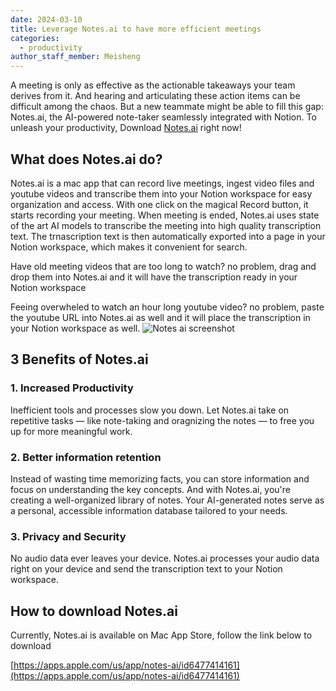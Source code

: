 ```yaml
---
date: 2024-03-10
title: Leverage Notes.ai to have more efficient meetings
categories:
  - productivity
author_staff_member: Meisheng
---
```

A meeting is only as effective as the actionable takeaways your team derives from it. And hearing and articulating these action items can be difficult among the chaos. 
But a new teammate might be able to fill this gap: Notes.ai, the AI-powered note-taker seamlessly integrated with Notion. 
To unleash your productivity, Download [Notes.ai](https://apps.apple.com/us/app/notes-ai/id6477414161) right now! 

## What does Notes.ai do?
Notes.ai is a mac app that can record live meetings, ingest video files and youtube videos and transcribe them into your Notion workspace for easy organization and access. With one click on the magical Record button, it starts recording your meeting. When meeting is ended, Notes.ai uses state of the art AI models to transcribe the meeting into high quality transcription text.
The trnascription text is then automatically exported into a page in your Notion workspace, which makes it convenient for search.

Have old meeting videos that are too long to watch? no problem, drag and drop them into Notes.ai and it will have the transcription ready in your Notion workspace

Feeing overwheled to watch an hour long youtube video? no problem, paste the youtube URL into Notes.ai as well and it will place the transcription in your Notion workspace as well.
![Notes ai screenshot](https://github.com/szhou42/notesai/assets/12554767/b062612d-70bb-49a4-96e2-71cd78865749)

## 3 Benefits of Notes.ai

### 1. Increased Productivity
Inefficient tools and processes slow you down. Let Notes.ai take on repetitive tasks — like note-taking and oragnizing the notes — to free you up for more meaningful work. 

### 2. Better information retention
Instead of wasting time memorizing facts, you can store information and focus on understanding the key concepts. And with Notes.ai, you're creating a well-organized library of notes. Your AI-generated notes serve as a personal, accessible information database tailored to your needs.

### 3. Privacy and Security
No audio data ever leaves your device. Notes.ai processes your audio data right on your device and send the transcription text to your Notion workspace.

## How to download Notes.ai
Currently, Notes.ai is available on Mac App Store, follow the link below to download

[https://apps.apple.com/us/app/notes-ai/id6477414161](https://apps.apple.com/us/app/notes-ai/id6477414161)

